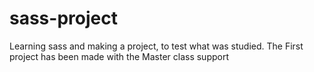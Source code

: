 # sass-project
Learning sass and making a project, to test what was studied. 
The First project has been made with the Master class support 
